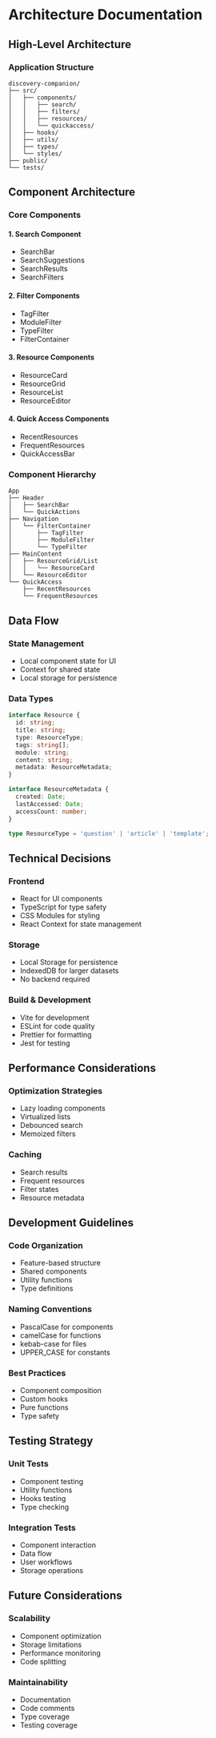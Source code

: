 # Architecture Documentation

## High-Level Architecture

### Application Structure
```
discovery-companion/
├── src/
│   ├── components/
│   │   ├── search/
│   │   ├── filters/
│   │   ├── resources/
│   │   └── quickaccess/
│   ├── hooks/
│   ├── utils/
│   ├── types/
│   └── styles/
├── public/
└── tests/
```

## Component Architecture

### Core Components

#### 1. Search Component
- SearchBar
- SearchSuggestions
- SearchResults
- SearchFilters

#### 2. Filter Components
- TagFilter
- ModuleFilter
- TypeFilter
- FilterContainer

#### 3. Resource Components
- ResourceCard
- ResourceGrid
- ResourceList
- ResourceEditor

#### 4. Quick Access Components
- RecentResources
- FrequentResources
- QuickAccessBar

### Component Hierarchy
```
App
├── Header
│   ├── SearchBar
│   └── QuickActions
├── Navigation
│   └── FilterContainer
│       ├── TagFilter
│       ├── ModuleFilter
│       └── TypeFilter
├── MainContent
│   ├── ResourceGrid/List
│   │   └── ResourceCard
│   └── ResourceEditor
└── QuickAccess
    ├── RecentResources
    └── FrequentResources
```

## Data Flow

### State Management
- Local component state for UI
- Context for shared state
- Local storage for persistence

### Data Types
```typescript
interface Resource {
  id: string;
  title: string;
  type: ResourceType;
  tags: string[];
  module: string;
  content: string;
  metadata: ResourceMetadata;
}

interface ResourceMetadata {
  created: Date;
  lastAccessed: Date;
  accessCount: number;
}

type ResourceType = 'question' | 'article' | 'template';
```

## Technical Decisions

### Frontend
- React for UI components
- TypeScript for type safety
- CSS Modules for styling
- React Context for state management

### Storage
- Local Storage for persistence
- IndexedDB for larger datasets
- No backend required

### Build & Development
- Vite for development
- ESLint for code quality
- Prettier for formatting
- Jest for testing

## Performance Considerations

### Optimization Strategies
- Lazy loading components
- Virtualized lists
- Debounced search
- Memoized filters

### Caching
- Search results
- Frequent resources
- Filter states
- Resource metadata

## Development Guidelines

### Code Organization
- Feature-based structure
- Shared components
- Utility functions
- Type definitions

### Naming Conventions
- PascalCase for components
- camelCase for functions
- kebab-case for files
- UPPER_CASE for constants

### Best Practices
- Component composition
- Custom hooks
- Pure functions
- Type safety

## Testing Strategy

### Unit Tests
- Component testing
- Utility functions
- Hooks testing
- Type checking

### Integration Tests
- Component interaction
- Data flow
- User workflows
- Storage operations

## Future Considerations

### Scalability
- Component optimization
- Storage limitations
- Performance monitoring
- Code splitting

### Maintainability
- Documentation
- Code comments
- Type coverage
- Testing coverage 